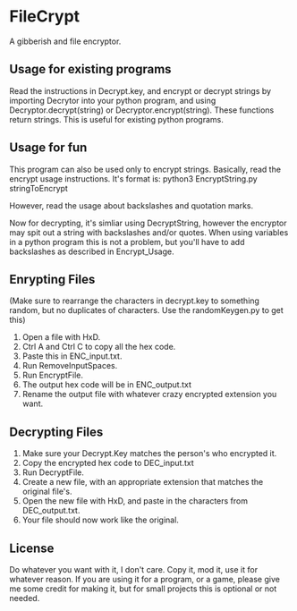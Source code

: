 # FileCrypt
A gibberish and file encryptor.

## Usage for existing programs
Read the instructions in Decrypt.key, and encrypt or decrypt strings by importing Decrytor into your python program, and using
Decryptor.decrypt(string) or Decryptor.encrypt(string).
These functions return strings. This is useful for existing python programs.

## Usage for fun
This program can also be used only to encrypt strings. Basically, read the encrypt usage instructions. It's format is:
python3 EncryptString.py stringToEncrypt

However, read the usage about backslashes and quotation marks.

Now for decrypting, it's simliar using DecryptString, however the encryptor may spit out a string with backslashes and/or quotes. When using variables in a python program this is not a problem, but you'll have to add backslashes as described in Encrypt_Usage.

## Enrypting Files
(Make sure to rearrange the characters in decrypt.key to something random, but no duplicates of characters. Use the randomKeygen.py to get this)

1. Open a file with HxD.
2. Ctrl A and Ctrl C to copy all the hex code.
3. Paste this in ENC_input.txt.
4. Run RemoveInputSpaces.
5. Run EncryptFile.
6. The output hex code will be in ENC_output.txt
7. Rename the output file with whatever crazy encrypted extension you want.

## Decrypting Files
1. Make sure your Decrypt.Key matches the person's who encrypted it.
2. Copy the encrypted hex code to DEC_input.txt
3. Run DecryptFile.
4. Create a new file, with an appropriate extension that matches the original file's.
5. Open the new file with HxD, and paste in the characters from DEC_output.txt.
6. Your file should now work like the original.

## License
Do whatever you want with it, I don't care. Copy it, mod it, use it for whatever reason. If you are using it for a program, or a game, please give me some credit for making it, but for small projects this is optional or not needed.
